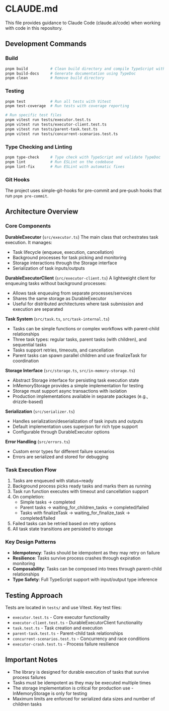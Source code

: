 # CLAUDE.md

This file provides guidance to Claude Code (claude.ai/code) when working with code in this repository.

## Development Commands

### Build

```bash
pnpm build          # Clean build directory and compile TypeScript with tsup
pnpm build-docs     # Generate documentation using TypeDoc
pnpm clean          # Remove build directory
```

### Testing

```bash
pnpm test           # Run all tests with Vitest
pnpm test-coverage  # Run tests with coverage reporting

# Run specific test files
pnpm vitest run tests/executor.test.ts
pnpm vitest run tests/executor-client.test.ts
pnpm vitest run tests/parent-task.test.ts
pnpm vitest run tests/concurrent-scenarios.test.ts
```

### Type Checking and Linting

```bash
pnpm type-check     # Type check with TypeScript and validate TypeDoc
pnpm lint           # Run ESLint on the codebase
pnpm lint-fix       # Run ESLint with automatic fixes
```

### Git Hooks

The project uses simple-git-hooks for pre-commit and pre-push hooks that run `pnpm pre-commit`.

## Architecture Overview

### Core Components

**DurableExecutor** (`src/executor.ts`)
The main class that orchestrates task execution. It manages:

- Task lifecycle (enqueue, execution, cancellation)
- Background processes for task picking and monitoring
- Storage interactions through the Storage interface
- Serialization of task inputs/outputs

**DurableExecutorClient** (`src/executor-client.ts`)
A lightweight client for enqueuing tasks without background processes:

- Allows task enqueuing from separate processes/services
- Shares the same storage as DurableExecutor
- Useful for distributed architectures where task submission and execution are separated

**Task System** (`src/task.ts`, `src/task-internal.ts`)

- Tasks can be simple functions or complex workflows with parent-child relationships
- Three task types: regular tasks, parent tasks (with children), and sequential tasks
- Tasks support retries, timeouts, and cancellation
- Parent tasks can spawn parallel children and use finalizeTask for coordination

**Storage Interface** (`src/storage.ts`, `src/in-memory-storage.ts`)

- Abstract Storage interface for persisting task execution state
- InMemoryStorage provides a simple implementation for testing
- Storage must support async transactions with isolation
- Production implementations available in separate packages (e.g., drizzle-based)

**Serialization** (`src/serializer.ts`)

- Handles serialization/deserialization of task inputs and outputs
- Default implementation uses superjson for rich type support
- Configurable through DurableExecutor options

**Error Handling** (`src/errors.ts`)

- Custom error types for different failure scenarios
- Errors are serialized and stored for debugging

### Task Execution Flow

1. Tasks are enqueued with status=ready
2. Background process picks ready tasks and marks them as running
3. Task run function executes with timeout and cancellation support
4. On completion:
   - Simple tasks → completed
   - Parent tasks → waiting_for_children_tasks → completed/failed
   - Tasks with finalizeTask → waiting_for_finalize_task → completed/failed
5. Failed tasks can be retried based on retry options
6. All task state transitions are persisted to storage

### Key Design Patterns

- **Idempotency**: Tasks should be idempotent as they may retry on failure
- **Resilience**: Tasks survive process crashes through expiration monitoring
- **Composability**: Tasks can be composed into trees through parent-child relationships
- **Type Safety**: Full TypeScript support with input/output type inference

## Testing Approach

Tests are located in `tests/` and use Vitest. Key test files:

- `executor.test.ts` - Core executor functionality
- `executor-client.test.ts` - DurableExecutorClient functionality
- `task.test.ts` - Task creation and execution
- `parent-task.test.ts` - Parent-child task relationships
- `concurrent-scenarios.test.ts` - Concurrency and race conditions
- `executor-crash.test.ts` - Process failure resilience

## Important Notes

- The library is designed for durable execution of tasks that survive process failures
- Tasks must be idempotent as they may be executed multiple times
- The storage implementation is critical for production use - InMemoryStorage is only for testing
- Maximum limits are enforced for serialized data sizes and number of children tasks
